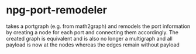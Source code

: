 # npg-port-remodeler
takes a portgraph (e.g. from math2graph) and remodels the port information by creating a node for each port and connecting them accordingly. The created graph is equivalent and is also no longer a multigraph and all payload is now at the nodes whereas the edges remain without payload
